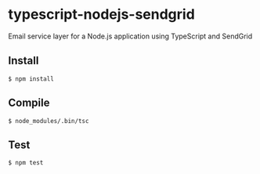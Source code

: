 # typescript-nodejs-sendgrid
Email service layer for a Node.js application using TypeScript and SendGrid

## Install

`$ npm install`

## Compile

`$ node_modules/.bin/tsc`

## Test

`$ npm test`